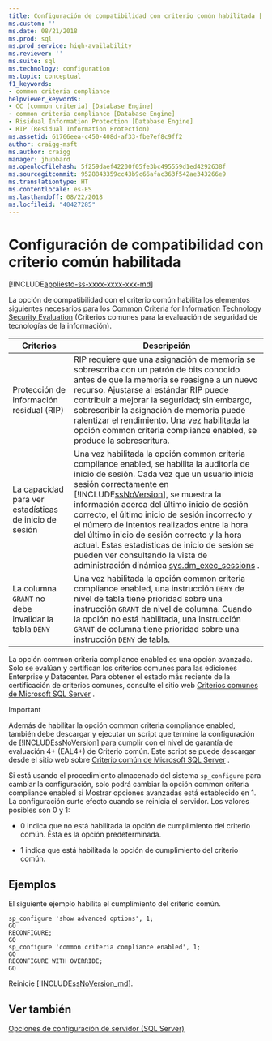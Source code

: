 ```yaml
---
title: Configuración de compatibilidad con criterio común habilitada | Microsoft Docs
ms.custom: ''
ms.date: 08/21/2018
ms.prod: sql
ms.prod_service: high-availability
ms.reviewer: ''
ms.suite: sql
ms.technology: configuration
ms.topic: conceptual
f1_keywords:
- common criteria compliance
helpviewer_keywords:
- CC (common criteria) [Database Engine]
- common criteria compliance [Database Engine]
- Risidual Information Protection [Database Engine]
- RIP (Residual Information Protection)
ms.assetid: 61766eea-c450-408d-af33-fbe7ef8c9ff2
author: craigg-msft
ms.author: craigg
manager: jhubbard
ms.openlocfilehash: 5f259daef42200f05fe3bc495559d1ed4292638f
ms.sourcegitcommit: 9528843359cc43b9c66afac363f542ae343266e9
ms.translationtype: HT
ms.contentlocale: es-ES
ms.lasthandoff: 08/22/2018
ms.locfileid: "40427285"
---
```

# <a name="common-criteria-compliance-enabled-server-configuration"></a>Configuración de compatibilidad con criterio común habilitada
[!INCLUDE[appliesto-ss-xxxx-xxxx-xxx-md](../../includes/appliesto-ss-xxxx-xxxx-xxx-md.md)]

La opción de compatibilidad con el criterio común habilita los elementos siguientes necesarios para los [Common Criteria for Information Technology Security Evaluation](https://www.commoncriteriaportal.org/) (Criterios comunes para la evaluación de seguridad de tecnologías de la información).  
  
|Criterios|Descripción|  
|--------------|-----------------|  
|Protección de información residual (RIP)|RIP requiere que una asignación de memoria se sobrescriba con un patrón de bits conocido antes de que la memoria se reasigne a un nuevo recurso. Ajustarse al estándar RIP puede contribuir a mejorar la seguridad; sin embargo, sobrescribir la asignación de memoria puede ralentizar el rendimiento. Una vez habilitada la opción common criteria compliance enabled, se produce la sobrescritura.|  
|La capacidad para ver estadísticas de inicio de sesión|Una vez habilitada la opción common criteria compliance enabled, se habilita la auditoría de inicio de sesión. Cada vez que un usuario inicia sesión correctamente en [!INCLUDE[ssNoVersion](../../includes/ssnoversion-md.md)], se muestra la información acerca del último inicio de sesión correcto, el último inicio de sesión incorrecto y el número de intentos realizados entre la hora del último inicio de sesión correcto y la hora actual. Estas estadísticas de inicio de sesión se pueden ver consultando la vista de administración dinámica [sys.dm_exec_sessions](../../relational-databases/system-dynamic-management-views/sys-dm-exec-sessions-transact-sql.md) .|  
|La columna `GRANT` no debe invalidar la tabla `DENY`|Una vez habilitada la opción common criteria compliance enabled, una instrucción `DENY` de nivel de tabla tiene prioridad sobre una instrucción `GRANT` de nivel de columna. Cuando la opción no está habilitada, una instrucción `GRANT` de columna tiene prioridad sobre una instrucción `DENY` de tabla.|  
  
 La opción common criteria compliance enabled es una opción avanzada. Solo se evalúan y certifican los criterios comunes para las ediciones Enterprise y Datacenter. Para obtener el estado más reciente de la certificación de criterios comunes, consulte el sitio web [Criterios comunes de Microsoft SQL Server](http://go.microsoft.com/fwlink/?LinkId=616319) .  
  
> [!IMPORTANT]  
>  Además de habilitar la opción common criteria compliance enabled, también debe descargar y ejecutar un script que termine la configuración de [!INCLUDE[ssNoVersion](../../includes/ssnoversion-md.md)] para cumplir con el nivel de garantía de evaluación 4+ (EAL4+) de Criterio común. Este script se puede descargar desde el sitio web sobre [Criterio común de Microsoft SQL Server](http://go.microsoft.com/fwlink/?LinkId=616319) .  
  
 Si está usando el procedimiento almacenado del sistema `sp_configure` para cambiar la configuración, solo podrá cambiar la opción common criteria compliance enabled si Mostrar opciones avanzadas está establecido en 1. La configuración surte efecto cuando se reinicia el servidor. Los valores posibles son 0 y 1:  
  
-   0 indica que no está habilitada la opción de cumplimiento del criterio común. Ésta es la opción predeterminada.  
  
-   1 indica que está habilitada la opción de cumplimiento del criterio común.  
  
## <a name="examples"></a>Ejemplos  
 El siguiente ejemplo habilita el cumplimiento del criterio común.  
  
```  
sp_configure 'show advanced options', 1;  
GO  
RECONFIGURE;  
GO  
sp_configure 'common criteria compliance enabled', 1;  
GO  
RECONFIGURE WITH OVERRIDE; 
GO  
```  

Reinicie [!INCLUDE[ssNoVersion_md](../../includes/ssnoversion-md.md)].
  
## <a name="see-also"></a>Ver también  
 [Opciones de configuración de servidor &#40;SQL Server&#41;](../../database-engine/configure-windows/server-configuration-options-sql-server.md)